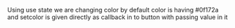 Using use state we are changing color by default color is having #0f172a and setcolor is given directly as callback in to button with passing value in it
